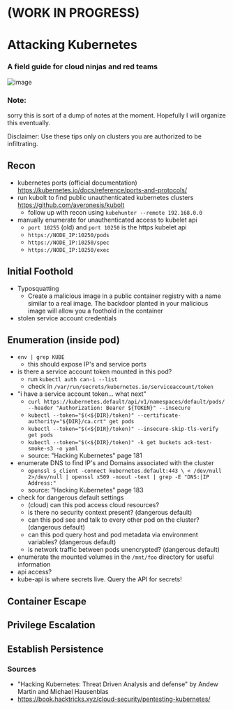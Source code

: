 # (WORK IN PROGRESS)
# Attacking Kubernetes

### A field guide for cloud ninjas and red teams
![image](https://user-images.githubusercontent.com/24460340/169073810-c0a06695-2f0f-492d-8283-a129b8e9ab3c.png)
 
### Note: 
sorry this is sort of a dump of notes at the moment. Hopefully I will organize this eventually.

Disclaimer: Use these tips only on clusters you are authorized to be infiltrating.

## Recon
- kubernetes ports (official documentation) https://kubernetes.io/docs/reference/ports-and-protocols/
- run kubolt to find public unauthenticated kubernetes clusters https://github.com/averonesis/kubolt
  - follow up with recon using `kubehunter --remote 192.168.0.0` 
- manually enumerate for unauthenticated access to kubelet api
  - `port 10255` (old) and `port 10250` is the https kubelet api
  - `https://NODE_IP:10250/pods`
  - `https://NODE_IP:10250/spec` 
  - `https://NODE_IP:10250/exec`

## Initial Foothold
- Typosquatting
  - Create a malicious image in a public container registry with a name similar to a real image. The backdoor planted in your malicious image will allow you a foothold in the container
- stolen service account credentials

## Enumeration (inside pod)
- `env | grep KUBE`
  - this should expose IP's and service ports    
- is there a service account token mounted in this pod?
  - run `kubectl auth can-i --list`
  - check in `/var/run/secrets/kubernetes.io/serviceaccount/token`
- "i have a service account token... what next"
  - `curl https://kubernetes.default/api/v1/namespaces/default/pods/ --header "Authorization: Bearer ${TOKEN}" --insecure`
  - `kubectl --token="$(<${DIR}/token)" --certificate-authority="${DIR}/ca.crt" get pods`
  - `kubectl --token="$(<${DIR}/token)" --insecure-skip-tls-verify get pods`
  - `kubectl --token="$(<${DIR}/token)" -k get buckets ack-test-smoke-s3 -o yaml` 
  - source: "Hacking Kubernetes" page 181
- enumerate DNS to find IP's and Domains associated with the cluster
  - `openssl s_client -connect kubernetes.default:443 \
  < /dev/null 2>/dev/null |
  openssl x509 -noout -text | grep -E "DNS:|IP Address:"`
  - source: "Hacking Kubernetes" page 183 
- check for dangerous default settings
  - (cloud) can this pod access cloud resources? 
  - is there no security context present? (dangerous default)
  - can this pod see and talk to every other pod on the cluster? (dangerous default)
  - can this pod query host and pod metadata via environment variables? (dangerous default)
  - is network traffic between pods unencrypted? (dangerous default) 
- enumerate the mounted volumes in the `/mnt/foo` directory for useful information  
- api access?
 - kube-api is where secrets live. Query the API for secrets!
 
## Container Escape 

## Privilege Escalation

## Establish Persistence

### Sources 
- "Hacking Kubernetes: Threat Driven Analysis and defense" by Andew Martin and Michael Hausenblas
- https://book.hacktricks.xyz/cloud-security/pentesting-kubernetes/
